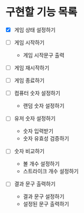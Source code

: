 # 구현할 기능 목록

- [x] 게임 상태 설정하기

- [ ] 게임 시작하기
    - 게임 시작문구 출력
  
- [ ] 게임 재시작하기

- [ ] 게임 종료하기

- [ ] 컴퓨터 숫자 설정하기
    - 랜덤 숫자 설정하기

- [ ] 유저 숫자 설정하기
    - 숫자 입력받기
    - 숫자 유효성 검증하기

- [ ] 숫자 비교하기
    - 볼 개수 설정하기
    - 스트라이크 개수 설정하기 

- [ ] 결과 문구 출력하기
    - 결과 문구 설정하기
    - 설정된 문구 출력하기